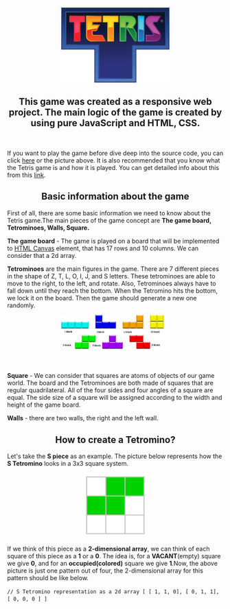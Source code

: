 <p align="center">
  <a href="https://raufhacizade.github.io/Tetris-Game/">
     <img src="Tetris_logo.png" width="50%" title="Play The Game">
  </a>
</p>

<h2 align="center"> This game was created as a responsive web project. The main logic of the game is created by using pure JavaScript and HTML, CSS.</h2>
<br/>

If you want to play the game before dive deep into the source code, you can click [here](https://raufhacizade.github.io/Tetris-Game/) or the picture above. It is also recommended that you know what the Tetris game is and how it is played. You can get detailed info about this from this [link](https://en.wikipedia.org/wiki/Tetris).
<br/>

<h2 align="center">Basic information about the game</h2>

First of all, there are some basic information we need to know about the Tetris game.The main pieces of the game concept are **The game board, Tetrominoes, Walls, Square.**
<br/>

**The game board** - The game is played on a board that will be implemented to [HTML Canvas](https://www.w3schools.com/html/html5_canvas.asp) element, that has 17 rows and 10 columns. We can consider that a 2d array.
<br/>

**Tetrominoes** are the main figures in the game. There are 7 different pieces in the shape of  Z, T, L, O, I, J, and S letters. These tetrominoes are able to move to the right, to the left, and rotate. Also, Tetrominoes always have to fall down until they reach the bottom. When the Tetromino hits the bottom, we lock it on the board. Then the game should generate a new one randomly.

<p align="center">
   <img src="blocksOfTetris.png" width="50%" width=50%" title="Tetrominoes">
</p>
<br/>

**Square** - We can consider that squares are atoms of objects of our game world. The board and the Tetrominoes are both made of squares that are regular quadrilateral. All of the four sides and four angles of a square are equal. The side size of a square will be assigned according to the width and height of the game board.
<br/>

**Walls** - there are two walls, the right and the left wall.
<br/>


<h2 align="center">How to create a Tetromino?</h2>

Let's take  the **S piece** as an example. The picture below represents how the **S Tetromino** looks in a 3x3 square system.
<p align="center">
   <img src="s_tetromino.png" width="30%" title="S Tetromino">
</p>

If we think of this piece as a **2-dimensional array**, we can think of each square of this piece as a **1** or a **0**. The idea is, for a **VACANT**(empty) square we give **0**, and for an **occupied(colored)** square we give **1**.Now, the above picture is just one pattern out of four, the 2-dimensional array for this pattern should be like below.

`
// S Tetromino representation as a 2d array
[ [ 1, 1, 0],
  [ 0, 1, 1],
  [ 0, 0, 0 ] ]
`






                                                                           
                                                                           
